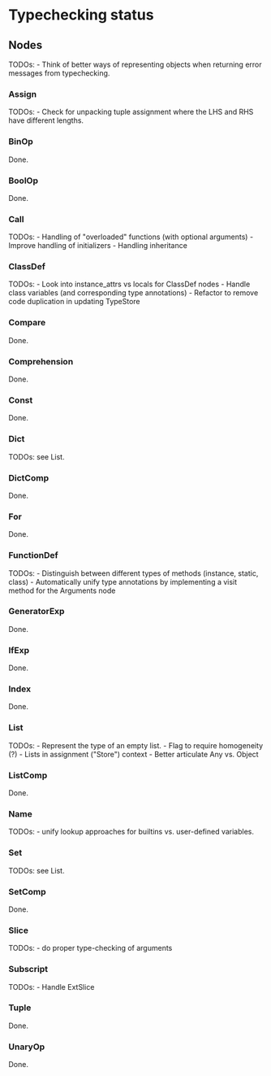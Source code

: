 # Typechecking status


## Nodes
TODOs: - Think of better ways of representing objects when returning error messages from typechecking.

### Assign

TODOs:
    - Check for unpacking tuple assignment where the LHS and RHS have different lengths.

### BinOp

Done.

### BoolOp

Done.

### Call

TODOs:
    - Handling of "overloaded" functions (with optional arguments)
    - Improve handling of initializers
    - Handling inheritance

### ClassDef

TODOs:
    - Look into instance_attrs vs locals for ClassDef nodes
    - Handle class variables (and corresponding type annotations)
    - Refactor to remove code duplication in updating TypeStore

### Compare

Done.

### Comprehension

Done.

### Const
Done.

### Dict

TODOs: see List.

### DictComp

Done.

### For

Done.

### FunctionDef

TODOs:
    - Distinguish between different types of methods (instance, static, class)
    - Automatically unify type annotations by implementing a visit method for the Arguments node

### GeneratorExp

Done.

### IfExp

Done.

### Index

Done.

### List

TODOs:
    - Represent the type of an empty list.
    - Flag to require homogeneity (?)
    - Lists in assignment ("Store") context
    - Better articulate Any vs. Object

### ListComp

Done.

### Name

TODOs:
    - unify lookup approaches for builtins vs. user-defined variables.

### Set

TODOs: see List.

### SetComp

Done.

### Slice

TODOs:
    - do proper type-checking of arguments

### Subscript

TODOs:
    - Handle ExtSlice

### Tuple

Done.

### UnaryOp

Done.
